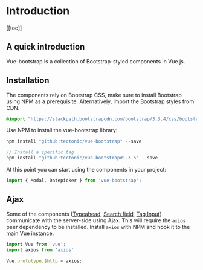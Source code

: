 # Introduction

[[toc]]

## A quick introduction

Vue-bootstrap is a collection of Bootstrap-styled components in Vue.js.

## Installation

The components rely on Bootstrap CSS, make sure to install Bootstrap using NPM
as a prerequisite. Alternatively, import the Bootstrap styles from CDN.

```css
@import "https://stackpath.bootstrapcdn.com/bootstrap/3.3.4/css/bootstrap.min.css";
```

Use NPM to install the vue-bootstrap library:

```js
npm install "github:tectonic/vue-bootstrap" --save

// Install a specific tag
npm install "github:tectonic/vue-bootstrap#1.3.5" --save
```

At this point you can start using the components in your project:

```js
import { Modal, Datepicker } from 'vue-bootstrap';
```

## Ajax

Some of the components ([Typeahead](/components/typeahead.html), [Search field](/components/searchfield.html), [Tag Input](/components/taginput.html)) communicate with the server-side using
Ajax. This will require the `axios` peer dependency to be installed. Install `axios` with NPM
and hook it to the main Vue instance.

```js
import Vue from 'vue';
import axios from 'axios'

Vue.prototype.$http = axios;
```
